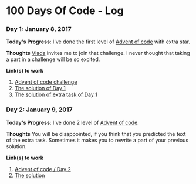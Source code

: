 # 100 Days Of Code - Log

### Day 1: January 8, 2017 

**Today's Progress**: I've done the first level of [Advent of code](http://adventofcode.com/2016/day/1) with extra star.

**Thoughts** [Vlada](https://twitter.com/two_in_one) invites me to join that challenge. I never thought that taking a part in a challenge will be so excited.

**Link(s) to work**
1. [Advent of code challenge](http://adventofcode.com)
2. [The solution of Day 1](https://github.com/evilj0e/advent-of-code-2016/blob/master/Day%201/solution.js)
3. [The solution of extra task of Day 1](https://github.com/evilj0e/advent-of-code-2016/blob/master/Day%201/extra.js)

### Day 2: January 9, 2017 

**Today's Progress**: I've done 2 level of [Advent of code](http://adventofcode.com/2016/day/2).

**Thoughts** You will be disappointed, if you think that you predicted the text of the extra task. Sometimes it makes you to rewrite a part of your previous solution.

**Link(s) to work**
1. [Advent of code / Day 2](http://adventofcode.com/2016/day/2)
2. [The solution](https://github.com/evilj0e/advent-of-code-2016/blob/master/Day%202/solution.js)
